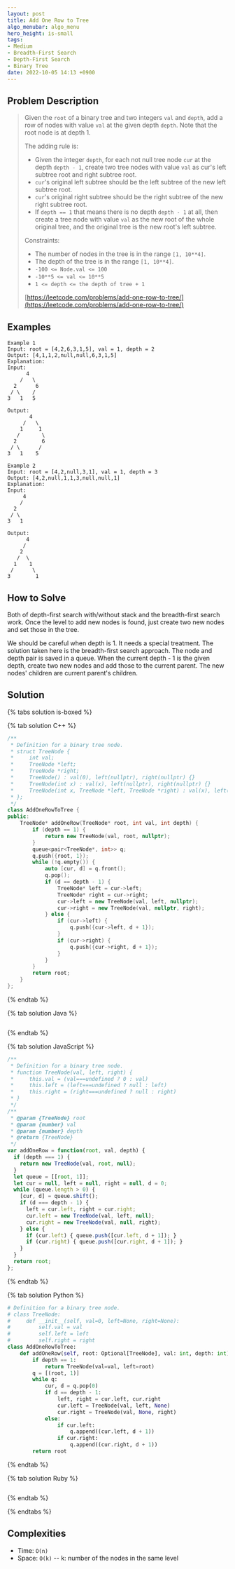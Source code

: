 ```yaml
---
layout: post
title: Add One Row to Tree
algo_menubar: algo_menu
hero_height: is-small
tags:
- Medium
- Breadth-First Search
- Depth-First Search
- Binary Tree
date: 2022-10-05 14:13 +0900
---
```


## Problem Description
> Given the `root` of a binary tree and two integers `val` and `depth`, add a row of nodes with value `val` at
> the given depth `depth`. Note that the root node is at depth 1.
>
> The adding rule is:
> - Given the integer `depth`, for each not null tree node `cur` at the depth `depth - 1`, create two tree nodes
>   with value `val` as cur's left subtree root and right subtree root.
> - `cur`'s original left subtree should be the left subtree of the new left subtree root.
> - `cur`'s original right subtree should be the right subtree of the new right subtree root.
> - If `depth == 1` that means there is no depth `depth - 1` at all, then create a tree node with value `val`
>   as the new root of the whole original tree, and the original tree is the new root's left subtree.
>
> Constraints:
> - The number of nodes in the tree is in the range `[1, 10**4]`.
> - The depth of the tree is in the range `[1, 10**4]`.
> - `-100 <= Node.val <= 100`
> - `-10**5 <= val <= 10**5`
> - `1 <= depth <= the depth of tree + 1`
>
> [https://leetcode.com/problems/add-one-row-to-tree/](https://leetcode.com/problems/add-one-row-to-tree/)

## Examples
```
Example 1
Input: root = [4,2,6,3,1,5], val = 1, depth = 2
Output: [4,1,1,2,null,null,6,3,1,5]
Explanation:
Input:
      4
    /   \
  2      6
 / \    /
3   1   5

Output:
       4
     /   \
    1     1
   /       \
  2        6
 / \      /
3   1    5
```

```
Example 2
Input: root = [4,2,null,3,1], val = 1, depth = 3
Output: [4,2,null,1,1,3,null,null,1]
Explanation:
Input:
     4
    /
  2
 / \
3   1

Output:
      4
     /
    2
   /  \
  1    1
 /      \
3        1
```

## How to Solve
Both of depth-first search with/without stack and the breadth-first search work.
Once the level to add new nodes is found, just create two new nodes and set those in the tree.

We should be careful when depth is 1. It needs a special treatment.
The solution taken here is the breadth-first search approach.
The node and depth pair is saved in a queue.
When the current depth - 1 is the given depth, create two new nodes and add those to the current parent.
The new nodes' children are current parent's children.

## Solution

{% tabs solution is-boxed %}

{% tab solution C++ %}
```cpp
/**
 * Definition for a binary tree node.
 * struct TreeNode {
 *     int val;
 *     TreeNode *left;
 *     TreeNode *right;
 *     TreeNode() : val(0), left(nullptr), right(nullptr) {}
 *     TreeNode(int x) : val(x), left(nullptr), right(nullptr) {}
 *     TreeNode(int x, TreeNode *left, TreeNode *right) : val(x), left(left), right(right) {}
 * };
 */
class AddOneRowToTree {
public:
    TreeNode* addOneRow(TreeNode* root, int val, int depth) {
        if (depth == 1) {
            return new TreeNode(val, root, nullptr);
        }
        queue<pair<TreeNode*, int>> q;
        q.push({root, 1});
        while (!q.empty()) {
            auto [cur, d] = q.front();
            q.pop();
            if (d == depth - 1) {
                TreeNode* left = cur->left;
                TreeNode* right = cur->right;
                cur->left = new TreeNode(val, left, nullptr);
                cur->right = new TreeNode(val, nullptr, right);
            } else {
                if (cur->left) {
                    q.push({cur->left, d + 1});
                }
                if (cur->right) {
                    q.push({cur->right, d + 1});
                }
            }
        }
        return root;
    }
};
```
{% endtab %}

{% tab solution Java %}
```java

```
{% endtab %}

{% tab solution JavaScript %}
```js
/**
 * Definition for a binary tree node.
 * function TreeNode(val, left, right) {
 *     this.val = (val===undefined ? 0 : val)
 *     this.left = (left===undefined ? null : left)
 *     this.right = (right===undefined ? null : right)
 * }
 */
/**
 * @param {TreeNode} root
 * @param {number} val
 * @param {number} depth
 * @return {TreeNode}
 */
var addOneRow = function(root, val, depth) {
  if (depth === 1) {
    return new TreeNode(val, root, null);
  }
  let queue = [[root, 1]];
  let cur = null, left = null, right = null, d = 0;
  while (queue.length > 0) {
    [cur, d] = queue.shift();
    if (d === depth - 1) {
      left = cur.left, right = cur.right;
      cur.left = new TreeNode(val, left, null);
      cur.right = new TreeNode(val, null, right);
    } else {
      if (cur.left) { queue.push([cur.left, d + 1]); }
      if (cur.right) { queue.push([cur.right, d + 1]); }
    }
  }
  return root;
};
```
{% endtab %}

{% tab solution Python %}
```python
# Definition for a binary tree node.
# class TreeNode:
#     def __init__(self, val=0, left=None, right=None):
#         self.val = val
#         self.left = left
#         self.right = right
class AddOneRowToTree:
    def addOneRow(self, root: Optional[TreeNode], val: int, depth: int) -> Optional[TreeNode]:
        if depth == 1:
            return TreeNode(val=val, left=root)
        q = [(root, 1)]
        while q:
            cur, d = q.pop(0)
            if d == depth - 1:
                left, right = cur.left, cur.right
                cur.left = TreeNode(val, left, None)
                cur.right = TreeNode(val, None, right)
            else:
                if cur.left:
                    q.append((cur.left, d + 1))
                if cur.right:
                    q.append((cur.right, d + 1))
        return root
```
{% endtab %}

{% tab solution Ruby %}
```ruby

```
{% endtab %}

{% endtabs %}


## Complexities
- Time: `O(n)`
- Space: `O(k)`  -- k: number of the nodes in the same level
